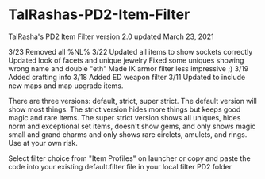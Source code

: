 # TalRashas-PD2-Item-Filter <br>
TalRasha's PD2 Item Filter version 2.0 updated March 23, 2021 <br>

3/23
Removed all %NL%
3/22
Updated all items to show sockets correctly
Updated look of facets and unique jewelry
Fixed some uniques showing wrong name and double "eth"
Made IK armor filter less impressive ;)
3/19
Added crafting info
3/18
Added ED weapon filter
3/11
Updated to include new maps and map upgrade items.

There are three versions: default, strict, super strict. The default version will show most things. The strict version hides more things but keeps good magic and rare items. The super strict version shows all uniques, hides norm and exceptional set items, doesn't show gems, and only shows magic small and grand charms and only shows rare circlets, amulets, and rings. Use at your own risk.

Select filter choice from "Item Profiles" on launcher or copy and paste the code into your existing default.filter file in your local filter PD2 folder 
